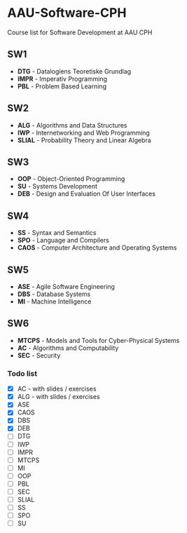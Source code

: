 # AAU-Software-CPH
Course list for Software Development at AAU CPH


## SW1
- **DTG** - Datalogiens Teoretiske Grundlag
- **IMPR** - Imperativ Programming
- **PBL** - Problem Based Learning

## SW2
- **ALG** - Algorithms and Data Structures
- **IWP** - Internetworking and Web Programming
- **SLIAL** - Probability Theory and Linear Algebra

## SW3
- **OOP** - Object-Oriented Programming
- **SU** - Systems Development
- **DEB** - Design and Evaluation Of User Interfaces

## SW4
- **SS** - Syntax and Semantics
- **SPO** - Language and Compilers
- **CAOS** - Computer Architecture and Operating Systems

## SW5
- **ASE** - Agile Software Engineering
- **DBS** - Database Systems
- **MI** - Machine Intelligence

## SW6
- **MTCPS** - Models and Tools for Cyber-Physical Systems
- **AC** - Algorithms and Computability
- **SEC** - Security


### Todo list
- [x] AC - with slides / exercises
- [x] ALG - with slides / exercises
- [x] ASE
- [x] CAOS
- [x] DBS
- [x] DEB
- [ ] DTG
- [ ] IWP
- [ ] IMPR
- [ ] MTCPS
- [ ] MI
- [ ] OOP
- [ ] PBL
- [ ] SEC
- [ ] SLIAL
- [ ] SS
- [ ] SPO
- [ ] SU
